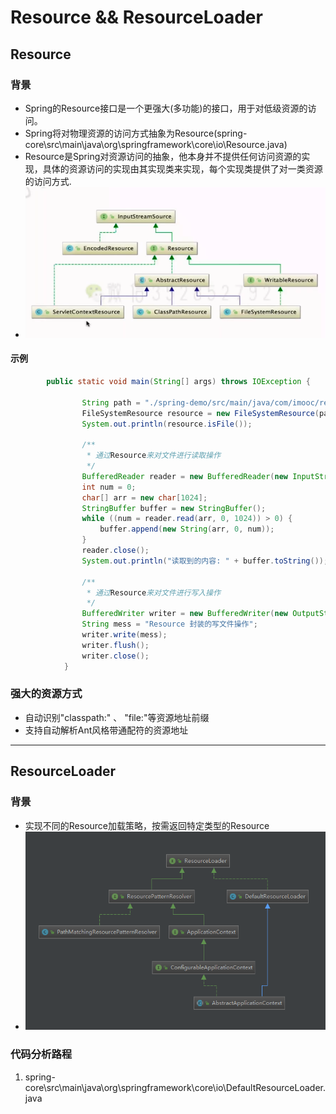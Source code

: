 # Resource && ResourceLoader
## Resource
### 背景
+ Spring的Resource接口是一个更强大(多功能)的接口，用于对低级资源的访问。
+ Spring将对物理资源的访问方式抽象为Resource(spring-core\src\main\java\org\springframework\core\io\Resource.java)
+ Resource是Spring对资源访问的抽象，他本身并不提供任何访问资源的实现，具体的资源访问的实现由其实现类来实现，每个实现类提供了对一类资源的访问方式.
+ <img src="./pics/20201027235454.png"/>
#### 示例
```java
        public static void main(String[] args) throws IOException {

                String path = "./spring-demo/src/main/java/com/imooc/resources/demo/FileSystemResources.txt";
                FileSystemResource resource = new FileSystemResource(path);
                System.out.println(resource.isFile());

                /**
                 * 通过Resource来对文件进行读取操作
                 */
                BufferedReader reader = new BufferedReader(new InputStreamReader(resource.getInputStream()));
                int num = 0;
                char[] arr = new char[1024];
                StringBuffer buffer = new StringBuffer();
                while ((num = reader.read(arr, 0, 1024)) > 0) {
                    buffer.append(new String(arr, 0, num));
                }
                reader.close();
                System.out.println("读取到的内容: " + buffer.toString());

                /**
                 * 通过Resource来对文件进行写入操作
                 */
                BufferedWriter writer = new BufferedWriter(new OutputStreamWriter(resource.getOutputStream()));
                String mess = "Resource 封装的写文件操作";
                writer.write(mess);
                writer.flush();
                writer.close();
            }
```
### 强大的资源方式
+ 自动识别"classpath:" 、 "file:"等资源地址前缀
+ 支持自动解析Ant风格带通配符的资源地址

--------

## ResourceLoader
### 背景
+ 实现不同的Resource加载策略，按需返回特定类型的Resource
+  <img src="./pics/31761A03-906C-4c80-AB63-9CA294210786.png"/>

###  代码分析路程
1. spring-core\src\main\java\org\springframework\core\io\DefaultResourceLoader.java